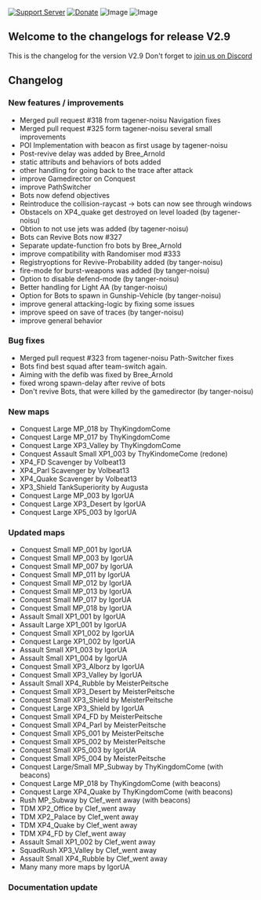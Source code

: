 [![Support Server](https://img.shields.io/discord/862736286774198322.svg?label=Discord&logo=Discord&colorB=7289da&style=for-the-badge)](https://discord.com/invite/FKamccAEqz)
[![Donate](https://img.shields.io/badge/Donate-PayPal-green.svg?style=for-the-badge)](https://www.paypal.me/joe91de)
![Image](https://img.shields.io/github/downloads/Joe91/fun-bots/total?style=for-the-badge)
![Image](https://img.shields.io/github/stars/Joe91/fun-bots?style=for-the-badge)

## Welcome to the changelogs for release **V2.9**
This is the changelog for the version V2.9 Don't forget to [join us on Discord](https://discord.com/invite/FKamccAEqz)

## Changelog

### New features / improvements
* Merged pull request #318 from tagener-noisu Navigation fixes
* Merged pull request #325 form tagener-noisu several small improvements
* POI Implementation with beacon as first usage by tagener-noisu
* Post-revive delay was added by Bree_Arnold
* static attributs and behaviors of bots added
* other handling for going back to the trace after attack
* improve Gamedirector on Conquest
* improve PathSwitcher
* Bots now defend objectives
* Reintroduce the collision-raycast -> bots can now see through windows
* Obstacels on XP4_quake get destroyed on level loaded (by tagener-noisu)
* Obtion to not use jets was added (by tagener-noisu)
* Bots can Revive Bots now #327
* Separate update-function fro bots by Bree_Arnold
* improve compatibility with Randomiser mod #333
* Registryoptions for Revive-Probability added (by tanger-noisu)
* fire-mode for burst-weapons was added (by tanger-noisu)
* Option to disable defend-mode (by tanger-noisu)
* Better handling for Light AA (by tanger-noisu)
* Option for Bots to spawn in Gunship-Vehicle (by tanger-noisu)
* improve general attacking-logic by fixing some issues
* improve speed on save of traces (by tanger-noisu)
* improve general behavior

### Bug fixes
* Merged pull request #323 from tagener-noisu Path-Switcher fixes
* Bots find best squad after team-switch again.
* Aiming with the defib was fixed by Bree_Arnold
* fixed wrong spawn-delay after revive of bots
* Don't revive Bots, that were killed by the gamedirector (by tanger-noisu)

### New maps
* Conquest Large MP_018 by ThyKingdomCome
* Conquest Large MP_017 by ThyKingdomCome
* Conquest Large XP3_Valley by ThyKingdomCome
* Conquest Assault Small XP1_003 by ThyKindomeCome (redone)
* XP4_FD Scavenger by Volbeat13
* XP4_Parl Scavenger by Volbeat13
* XP4_Quake Scavenger by Volbeat13
* XP3_Shield TankSuperiority by Augusta
* Conquest Large MP_003 by IgorUA
* Conquest Large XP3_Desert by IgorUA
* Conquest Large XP5_003 by IgorUA

### Updated maps
* Conquest Small MP_001 by IgorUA
* Conquest Small MP_003 by IgorUA
* Conquest Small MP_007 by IgorUA
* Conquest Small MP_011 by IgorUA
* Conquest Small MP_012 by IgorUA
* Conquest Small MP_013 by IgorUA
* Conquest Small MP_017 by IgorUA
* Conquest Small MP_018 by IgorUA
* Assault Small XP1_001 by IgorUA
* Assault Large XP1_001 by IgorUA
* Conquest Small XP1_002 by IgorUA
* Conquest Large XP1_002 by IgorUA
* Assault Small XP1_003 by IgorUA
* Assault Small XP1_004 by IgorUA
* Conquest Small XP3_Alborz by IgorUA
* Conquest Small XP3_Valley by IgorUA
* Assault Small XP4_Rubble by MeisterPeitsche
* Conquest Small XP3_Desert by MeisterPeitsche
* Conquest Small XP3_Shield by MeisterPeitsche
* Conquest Large XP3_Shield by IgorUA
* Conquest Small XP4_FD by MeisterPeitsche
* Conquest Small XP4_Parl by MeisterPeitsche
* Conquest Small XP5_001 by MeisterPeitsche
* Conquest Small XP5_002 by MeisterPeitsche
* Conquest Small XP5_003 by IgorUA
* Conquest Small XP5_004 by MeisterPeitsche
* Conquest Large/Small MP_Subway by ThyKingdomCome (with beacons)
* Conquest Large MP_018 by ThyKingdomCome (with beacons)
* Conquest Large XP4_Quake by ThyKingdomCome (with beacons)
* Rush MP_Subway by Clef_went away (with beacons)
* TDM XP2_Office by Clef_went away
* TDM XP2_Palace by Clef_went away
* TDM XP4_Quake by Clef_went away
* TDM XP4_FD by Clef_went away
* Assault Small XP1_002 by Clef_went away
* SquadRush XP3_Valley by Clef_went away
* Assault Small XP4_Rubble by Clef_went away
* Many many more maps by IgorUA

### Documentation update

